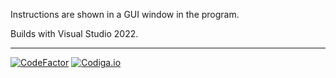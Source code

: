 Instructions are shown in a GUI window in the program.

Builds with Visual Studio 2022.

---

[![CodeFactor](https://www.codefactor.io/repository/github/freddycansic/gpos/badge)](https://www.codefactor.io/repository/github/freddycansic/gpos)
[![Codiga.io](https://api.codiga.io/project/32615/score/svg)](https://api.codiga.io/project/32615/score/svg)
